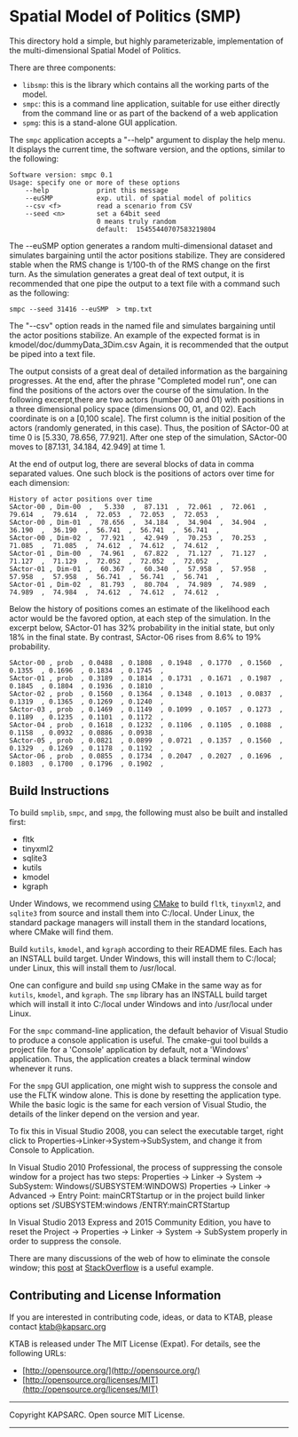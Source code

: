 # Spatial Model of Politics (SMP) #

This directory hold  a simple, but highly parameterizable, implementation of the multi-dimensional Spatial Model of Politics.

There are three components:
* `libsmp`: this is the library which contains all the working parts of the model.
* `smpc`: this is a command line application, suitable for use either directly
  from the command line or as part of the backend of a web application
* `spmg`: this is a stand-alone GUI application. 


The `smpc` application accepts a "--help" argument to display the help menu. It displays the current time, the software version, and the options, similar to the following:

	Software version: smpc 0.1
	Usage: specify one or more of these options
		--help            print this message
		--euSMP           exp. util. of spatial model of politics
		--csv <f>         read a scenario from CSV
		--seed <n>        set a 64bit seed
		                  0 means truly random
		                  default:  15455440707583219804


The --euSMP option generates a random multi-dimensional dataset and simulates bargaining until the actor positions stabilize. They are considered stable when the RMS change is 1/100-th of the RMS change on the first turn. As the simulation generates a great deal of text output, it is recommended that one pipe the output to a text file with a command such as the following:

	smpc --seed 31416 --euSMP  > tmp.txt

The "--csv" option reads in the named file and simulates bargaining until the actor positions stabilize.
An example of the expected format is in kmodel/doc/dummyData_3Dim.csv
Again, it is recommended that the output be piped into a text file.

The output consists of a great deal of detailed information as the bargaining progresses.
At the end, after the phrase "Completed model run", one can find the positions of the actors over the course of the simulation.
In the following excerpt,there are two actors (number 00 and 01) with positions in a three dimensional policy space
(dimensions 00, 01, and 02). Each coordinate is on a [0,100 scale]. The first column is the initial position of the
actors (randomly generated, in this case). Thus, the position of SActor-00 at time 0 is [5.330, 78.656, 77.921].
After one step of the simulation, SActor-00 moves to [87.131, 34.184, 42.949] at time 1.

At the end of output log, there are several blocks of data in comma separated values. One such block is the positions of actors over time for each dimension:

	History of actor positions over time
	SActor-00 , Dim-00  ,   5.330  ,  87.131  ,  72.061  ,  72.061  ,  79.614  ,  79.614  ,  72.053  ,  72.053  ,  72.053  , 
	SActor-00 , Dim-01  ,  78.656  ,  34.184  ,  34.904  ,  34.904  ,  36.190  ,  36.190  ,  56.741  ,  56.741  ,  56.741  , 
	SActor-00 , Dim-02  ,  77.921  ,  42.949  ,  70.253  ,  70.253  ,  71.085  ,  71.085  ,  74.612  ,  74.612  ,  74.612  , 
	SActor-01 , Dim-00  ,  74.961  ,  67.822  ,  71.127  ,  71.127  ,  71.127  ,  71.129  ,  72.052  ,  72.052  ,  72.052  , 
	SActor-01 , Dim-01  ,  60.367  ,  60.340  ,  57.958  ,  57.958  ,  57.958  ,  57.958  ,  56.741  ,  56.741  ,  56.741  , 
	SActor-01 , Dim-02  ,  81.793  ,  80.704  ,  74.989  ,  74.989  ,  74.989  ,  74.984  ,  74.612  ,  74.612  ,  74.612  , 

Below the history of positions comes an estimate of the likelihood each actor would be the favored option,
at each step of the simulation. In the excerpt below, SActor-01 has 32% probability in the initial state,
but only 18% in the final state. By contrast, SActor-06 rises from 8.6% to 19% probability.

	SActor-00 , prob  , 0.0488  , 0.1808  , 0.1948  , 0.1770  , 0.1560  , 0.1355  , 0.1696  , 0.1834  , 0.1745  , 
	SActor-01 , prob  , 0.3189  , 0.1814  , 0.1731  , 0.1671  , 0.1987  , 0.1845  , 0.1804  , 0.1936  , 0.1810  , 
	SActor-02 , prob  , 0.1560  , 0.1364  , 0.1348  , 0.1013  , 0.0837  , 0.1319  , 0.1365  , 0.1269  , 0.1240  , 
	SActor-03 , prob  , 0.1469  , 0.1149  , 0.1099  , 0.1057  , 0.1273  , 0.1189  , 0.1235  , 0.1101  , 0.1172  , 
	SActor-04 , prob  , 0.1618  , 0.1232  , 0.1106  , 0.1105  , 0.1088  , 0.1158  , 0.0932  , 0.0886  , 0.0938  , 
	SActor-05 , prob  , 0.0821  , 0.0899  , 0.0721  , 0.1357  , 0.1560  , 0.1329  , 0.1269  , 0.1178  , 0.1192  , 
	SActor-06 , prob  , 0.0855  , 0.1734  , 0.2047  , 0.2027  , 0.1696  , 0.1803  , 0.1700  , 0.1796  , 0.1902  , 




## Build Instructions ##

To build `smplib`, `smpc`, and `smpg`, the following must also be built and installed first:
- fltk
- tinyxml2
- sqlite3
- kutils
- kmodel
- kgraph

Under Windows, we recommend using [CMake](https://cmake.org/) to build `fltk`, `tinyxml2`, and `sqlite3` from source and install them into C:/local. Under Linux, the standard package managers will install them in the standard locations, where CMake will find them.

Build `kutils`, `kmodel`, and `kgraph` according to their README files. Each has an INSTALL build target. Under Windows, this will install them to C:/local; under Linux, this will install them to /usr/local.

One can configure and build `smp` using CMake in the same way as for `kutils`, `kmodel`, and `kgraph`. The `smp` library has an INSTALL build target which will install it into C:/local under Windows and into /usr/local under Linux.

For the `smpc` command-line application, the default behavior of Visual Studio to produce a console application is useful.
The cmake-gui tool builds a project file for a 
'Console' application by default, not a 'Windows' application.
Thus, the application creates a black terminal window whenever it runs.

For the `smpg` GUI application, one might wish to suppress the console and use the FLTK window alone. This is done by resetting the application type. While the basic logic is the same for each version of Visual Studio, the details of the linker depend on the version and year.


To fix this in Visual Studio 2008, you can select the executable target,
right click to Properties->Linker->System->SubSystem, and
change it from Console to Application.


In Visual Studio 2010 Professional, the process of suppressing the
console window for a project has two steps:
  Properties -> Linker -> System -> SubSystem: Windows(/SUBSYSTEM:WINDOWS)
  Properties -> Linker -> Advanced -> Entry Point: mainCRTStartup
or in the project build linker options set
  /SUBSYSTEM:windows
  /ENTRY:mainCRTStartup

In Visual Studio 2013 Express and 2015 Community Edition, you have to reset the Project -> Properties -> Linker -> 
System -> SubSystem properly in order to suppress the console.


There are many discussions of the web of how to eliminate the console window; this [post](http://stackoverflow.com/questions/2139637/hide-console-of-windows-application/6882500#6882500) at [StackOverflow](http://stackoverflow.com/) is a useful example.



## Contributing and License Information ##



If you are interested in contributing code, ideas, or
data to KTAB, please contact ktab@kapsarc.org


KTAB is released under The MIT License (Expat).
For details, see the following URLs:

- [http://opensource.org/](http://opensource.org/)
- [http://opensource.org/licenses/MIT](http://opensource.org/licenses/MIT)
 

----------

Copyright KAPSARC. Open source MIT License.

----------

